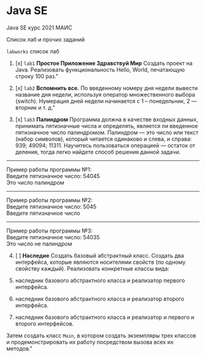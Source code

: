 # Java SE
 Java SE курс 2021 МАИС

 Список лаб и прочих заданий

 `labworks` список лаб

 1. [x] `lab1` **Простое Приложение Здравствуй Мир**
 Создать проект на Java. Реализовать функциональность Hello, World, печатающую строку 100 раз."

 2. [x] `lab2` **Вспомнить все.**
 По введенному номеру дня недели вывести название дня недели, используя оператор множественного выбора (switch).
 Нумерация дней недели начинается с 1 – понедельник, 2 — вторник и т. д."
 3. [x] `lab3` **Палиндром**
 Программа должна в качестве входных данных, принимать пятизначные числа и определять, является ли введенное пятизначное число палиндромом.
 Палиндром — это число или текст (набор символов), который читается одинаково и слева, и справа: 939; 49094; 11311.
 Научитесь пользоваться операцией — остаток от деления, тогда легко найдете способ решения данной задачи.
 ---
 Пример работы программы №1:\
 Введите пятизначное число: 54045\
 Это число палиндром

 -----
 Пример работы программы №2:\
 Введите пятизначное число: 5045\
 Введите пятизначное число

 ---
 Пример работы программы №3:\
 Введите пятизначное число: 54035\
 Это число не палиндром
 
 4. [ ] **Наследие**
 Создать базовый абстрактный класс.
 Создать два интерфейса, которые являются носителями свойств (по одному свойству каждый).
 Реализовать конкретные классы вида:
    

   1. наследник базового абстрактного класса и реализатор первого интерфейса.
   2. наследник базового абстрактного класса и реализатор второго интерфейса.
   3. наследник базового абстрактного класса и реализатор и первого и второго интерфейсов.

Затем создать класс `Main`, в котором создать экземпляры трех классов и продемонстрировать их работу посредством вызова всех их методов."
